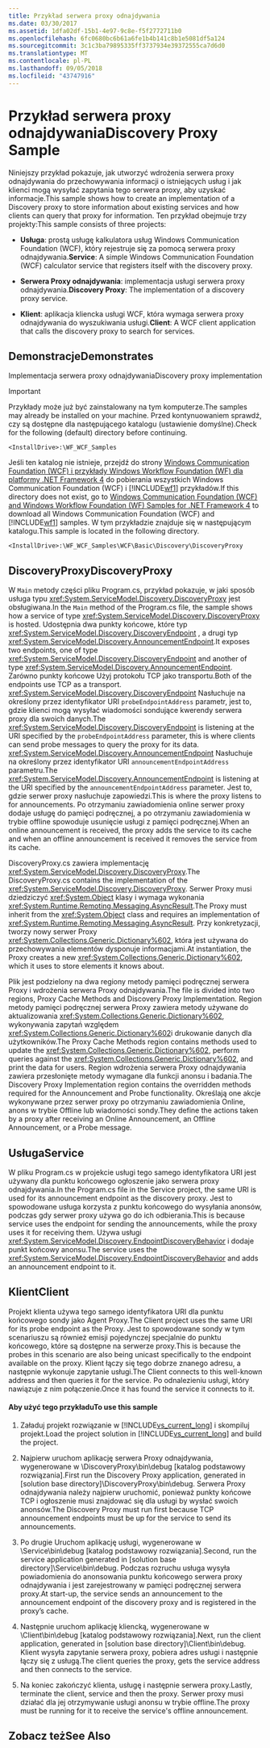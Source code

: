 ```yaml
---
title: Przykład serwera proxy odnajdywania
ms.date: 03/30/2017
ms.assetid: 1dfa02df-15b1-4e97-9c8e-f5f2772711b0
ms.openlocfilehash: 6fc0680bc6b61a6fe1b4b141c8b1e5081df5a124
ms.sourcegitcommit: 3c1c3ba79895335ff3737934e39372555ca7d6d0
ms.translationtype: MT
ms.contentlocale: pl-PL
ms.lasthandoff: 09/05/2018
ms.locfileid: "43747916"
---
```

# <a name="discovery-proxy-sample"></a><span data-ttu-id="2c8e6-102">Przykład serwera proxy odnajdywania</span><span class="sxs-lookup"><span data-stu-id="2c8e6-102">Discovery Proxy Sample</span></span>
<span data-ttu-id="2c8e6-103">Niniejszy przykład pokazuje, jak utworzyć wdrożenia serwera proxy odnajdywania do przechowywania informacji o istniejących usług i jak klienci mogą wysyłać zapytania tego serwera proxy, aby uzyskać informacje.</span><span class="sxs-lookup"><span data-stu-id="2c8e6-103">This sample shows how to create an implementation of a Discovery proxy to store information about existing services and how clients can query that proxy for information.</span></span> <span data-ttu-id="2c8e6-104">Ten przykład obejmuje trzy projekty:</span><span class="sxs-lookup"><span data-stu-id="2c8e6-104">This sample consists of three projects:</span></span>  
  
-   <span data-ttu-id="2c8e6-105">**Usługa**: prostą usługę kalkulatora usług Windows Communication Foundation (WCF), który rejestruje się za pomocą serwera proxy odnajdywania.</span><span class="sxs-lookup"><span data-stu-id="2c8e6-105">**Service**: A simple Windows Communication Foundation (WCF) calculator service that registers itself with the discovery proxy.</span></span>  
  
-   <span data-ttu-id="2c8e6-106">**Serwera Proxy odnajdywania**: implementacja usługi serwera proxy odnajdywania.</span><span class="sxs-lookup"><span data-stu-id="2c8e6-106">**Discovery Proxy**: The implementation of a discovery proxy service.</span></span>  
  
-   <span data-ttu-id="2c8e6-107">**Klient**: aplikacja kliencka usługi WCF, która wymaga serwera proxy odnajdywania do wyszukiwania usługi.</span><span class="sxs-lookup"><span data-stu-id="2c8e6-107">**Client**: A WCF client application that calls the discovery proxy to search for services.</span></span>  
  
## <a name="demonstrates"></a><span data-ttu-id="2c8e6-108">Demonstracje</span><span class="sxs-lookup"><span data-stu-id="2c8e6-108">Demonstrates</span></span>  
 <span data-ttu-id="2c8e6-109">Implementacja serwera proxy odnajdywania</span><span class="sxs-lookup"><span data-stu-id="2c8e6-109">Discovery proxy implementation</span></span>  
  
> [!IMPORTANT]
>  <span data-ttu-id="2c8e6-110">Przykłady może już być zainstalowany na tym komputerze.</span><span class="sxs-lookup"><span data-stu-id="2c8e6-110">The samples may already be installed on your machine.</span></span> <span data-ttu-id="2c8e6-111">Przed kontynuowaniem sprawdź, czy są dostępne dla następującego katalogu (ustawienie domyślne).</span><span class="sxs-lookup"><span data-stu-id="2c8e6-111">Check for the following (default) directory before continuing.</span></span>  
>   
>  `<InstallDrive>:\WF_WCF_Samples`  
>   
>  <span data-ttu-id="2c8e6-112">Jeśli ten katalog nie istnieje, przejdź do strony [Windows Communication Foundation (WCF) i przykłady Windows Workflow Foundation (WF) dla platformy .NET Framework 4](https://go.microsoft.com/fwlink/?LinkId=150780) do pobierania wszystkich Windows Communication Foundation (WCF) i [!INCLUDE[wf1](../../../../includes/wf1-md.md)] przykładów.</span><span class="sxs-lookup"><span data-stu-id="2c8e6-112">If this directory does not exist, go to [Windows Communication Foundation (WCF) and Windows Workflow Foundation (WF) Samples for .NET Framework 4](https://go.microsoft.com/fwlink/?LinkId=150780) to download all Windows Communication Foundation (WCF) and [!INCLUDE[wf1](../../../../includes/wf1-md.md)] samples.</span></span> <span data-ttu-id="2c8e6-113">W tym przykładzie znajduje się w następującym katalogu.</span><span class="sxs-lookup"><span data-stu-id="2c8e6-113">This sample is located in the following directory.</span></span>  
>   
>  `<InstallDrive>:\WF_WCF_Samples\WCF\Basic\Discovery\DiscoveryProxy`  
  
## <a name="discoveryproxy"></a><span data-ttu-id="2c8e6-114">DiscoveryProxy</span><span class="sxs-lookup"><span data-stu-id="2c8e6-114">DiscoveryProxy</span></span>  
 <span data-ttu-id="2c8e6-115">W `Main` metody części pliku Program.cs, przykład pokazuje, w jaki sposób usługa typu <xref:System.ServiceModel.Discovery.DiscoveryProxy> jest obsługiwana.</span><span class="sxs-lookup"><span data-stu-id="2c8e6-115">In the `Main` method of the Program.cs file, the sample shows how a service of type <xref:System.ServiceModel.Discovery.DiscoveryProxy> is hosted.</span></span> <span data-ttu-id="2c8e6-116">Udostępnia dwa punkty końcowe, które typ <xref:System.ServiceModel.Discovery.DiscoveryEndpoint> , a drugi typ <xref:System.ServiceModel.Discovery.AnnouncementEndpoint>.</span><span class="sxs-lookup"><span data-stu-id="2c8e6-116">It exposes two endpoints, one of type <xref:System.ServiceModel.Discovery.DiscoveryEndpoint> and another of type <xref:System.ServiceModel.Discovery.AnnouncementEndpoint>.</span></span> <span data-ttu-id="2c8e6-117">Zarówno punkty końcowe Użyj protokołu TCP jako transportu.</span><span class="sxs-lookup"><span data-stu-id="2c8e6-117">Both of the endpoints use TCP as a transport.</span></span> <span data-ttu-id="2c8e6-118"><xref:System.ServiceModel.Discovery.DiscoveryEndpoint> Nasłuchuje na określony przez identyfikator URI `probeEndpointAddress` parametr, jest to, gdzie klienci mogą wysyłać wiadomości sondujące kwerendy serwera proxy dla swoich danych.</span><span class="sxs-lookup"><span data-stu-id="2c8e6-118">The <xref:System.ServiceModel.Discovery.DiscoveryEndpoint> is listening at the URI specified by the `probeEndpointAddress` parameter, this is where clients can send probe messages to query the proxy for its data.</span></span> <span data-ttu-id="2c8e6-119"><xref:System.ServiceModel.Discovery.AnnouncementEndpoint> Nasłuchuje na określony przez identyfikator URI `announcementEndpointAddress` parametru.</span><span class="sxs-lookup"><span data-stu-id="2c8e6-119">The <xref:System.ServiceModel.Discovery.AnnouncementEndpoint> is listening at the URI specified by the `announcementEndpointAddress` parameter.</span></span> <span data-ttu-id="2c8e6-120">Jest to, gdzie serwer proxy nasłuchuje zapowiedzi.</span><span class="sxs-lookup"><span data-stu-id="2c8e6-120">This is where the proxy listens to for announcements.</span></span> <span data-ttu-id="2c8e6-121">Po otrzymaniu zawiadomienia online serwer proxy dodaje usługę do pamięci podręcznej, a po otrzymaniu zawiadomienia w trybie offline spowoduje usunięcie usługi z pamięci podręcznej.</span><span class="sxs-lookup"><span data-stu-id="2c8e6-121">When an online announcement is received, the proxy adds the service to its cache and when an offline announcement is received it removes the service from its cache.</span></span>  
  
 <span data-ttu-id="2c8e6-122">DiscoveryProxy.cs zawiera implementację <xref:System.ServiceModel.Discovery.DiscoveryProxy>.</span><span class="sxs-lookup"><span data-stu-id="2c8e6-122">The DiscoveryProxy.cs contains the implementation of the <xref:System.ServiceModel.Discovery.DiscoveryProxy>.</span></span> <span data-ttu-id="2c8e6-123">Serwer Proxy musi dziedziczyć <xref:System.Object> klasy i wymaga wykonania <xref:System.Runtime.Remoting.Messaging.AsyncResult>.</span><span class="sxs-lookup"><span data-stu-id="2c8e6-123">The Proxy must inherit from the <xref:System.Object> class and requires an implementation of <xref:System.Runtime.Remoting.Messaging.AsyncResult>.</span></span> <span data-ttu-id="2c8e6-124">Przy konkretyzacji, tworzy nowy serwer Proxy <xref:System.Collections.Generic.Dictionary%602>, która jest używana do przechowywania elementów dysponuje informacjami.</span><span class="sxs-lookup"><span data-stu-id="2c8e6-124">At instantiation, the Proxy creates a new <xref:System.Collections.Generic.Dictionary%602>, which it uses to store elements it knows about.</span></span>  
  
 <span data-ttu-id="2c8e6-125">Plik jest podzielony na dwa regiony metody pamięci podręcznej serwera Proxy i wdrożenia serwera Proxy odnajdywania.</span><span class="sxs-lookup"><span data-stu-id="2c8e6-125">The file is divided into two regions, Proxy Cache Methods and Discovery Proxy Implementation.</span></span> <span data-ttu-id="2c8e6-126">Region metody pamięci podręcznej serwera Proxy zawiera metody używane do aktualizowania <xref:System.Collections.Generic.Dictionary%602>, wykonywania zapytań względem <xref:System.Collections.Generic.Dictionary%602>i drukowanie danych dla użytkowników.</span><span class="sxs-lookup"><span data-stu-id="2c8e6-126">The Proxy Cache Methods region contains methods used to update the <xref:System.Collections.Generic.Dictionary%602>, perform queries against the <xref:System.Collections.Generic.Dictionary%602>, and print the data for users.</span></span> <span data-ttu-id="2c8e6-127">Region wdrożenia serwera Proxy odnajdywania zawiera przesłonięte metody wymagane dla funkcji anonsu i badania.</span><span class="sxs-lookup"><span data-stu-id="2c8e6-127">The Discovery Proxy Implementation region contains the overridden methods required for the Announcement and Probe functionality.</span></span> <span data-ttu-id="2c8e6-128">Określają one akcje wykonywane przez serwer proxy po otrzymaniu zawiadomienia Online, anons w trybie Offline lub wiadomości sondy.</span><span class="sxs-lookup"><span data-stu-id="2c8e6-128">They define the actions taken by a proxy after receiving an Online Announcement, an Offline Announcement, or a Probe message.</span></span>  
  
## <a name="service"></a><span data-ttu-id="2c8e6-129">Usługa</span><span class="sxs-lookup"><span data-stu-id="2c8e6-129">Service</span></span>  
 <span data-ttu-id="2c8e6-130">W pliku Program.cs w projekcie usługi tego samego identyfikatora URI jest używany dla punktu końcowego ogłoszenie jako serwera proxy odnajdywania.</span><span class="sxs-lookup"><span data-stu-id="2c8e6-130">In the Program.cs file in the Service project, the same URI is used for its announcement endpoint as the discovery proxy.</span></span> <span data-ttu-id="2c8e6-131">Jest to spowodowane usługa korzysta z punktu końcowego do wysyłania anonsów, podczas gdy serwer proxy używa go do ich odbierania.</span><span class="sxs-lookup"><span data-stu-id="2c8e6-131">This is because service uses the endpoint for sending the announcements, while the proxy uses it for receiving them.</span></span> <span data-ttu-id="2c8e6-132">Używa usługi <xref:System.ServiceModel.Discovery.EndpointDiscoveryBehavior> i dodaje punkt końcowy anonsu.</span><span class="sxs-lookup"><span data-stu-id="2c8e6-132">The service uses the <xref:System.ServiceModel.Discovery.EndpointDiscoveryBehavior> and adds an announcement endpoint to it.</span></span>  
  
## <a name="client"></a><span data-ttu-id="2c8e6-133">Klient</span><span class="sxs-lookup"><span data-stu-id="2c8e6-133">Client</span></span>  
 <span data-ttu-id="2c8e6-134">Projekt klienta używa tego samego identyfikatora URI dla punktu końcowego sondy jako Agent Proxy.</span><span class="sxs-lookup"><span data-stu-id="2c8e6-134">The Client project uses the same URI for its probe endpoint as the Proxy.</span></span> <span data-ttu-id="2c8e6-135">Jest to spowodowane sondy w tym scenariuszu są również emisji pojedynczej specjalnie do punktu końcowego, które są dostępne na serwerze proxy.</span><span class="sxs-lookup"><span data-stu-id="2c8e6-135">This is because the probes in this scenario are also being unicast specifically to the endpoint available on the proxy.</span></span> <span data-ttu-id="2c8e6-136">Klient łączy się tego dobrze znanego adresu, a następnie wykonuje zapytanie usługi.</span><span class="sxs-lookup"><span data-stu-id="2c8e6-136">The Client connects to this well-known address and then queries it for the service.</span></span> <span data-ttu-id="2c8e6-137">Po odnalezieniu usługi, który nawiązuje z nim połączenie.</span><span class="sxs-lookup"><span data-stu-id="2c8e6-137">Once it has found the service it connects to it.</span></span>  
  
#### <a name="to-use-this-sample"></a><span data-ttu-id="2c8e6-138">Aby użyć tego przykładu</span><span class="sxs-lookup"><span data-stu-id="2c8e6-138">To use this sample</span></span>  
  
1.  <span data-ttu-id="2c8e6-139">Załaduj projekt rozwiązanie w [!INCLUDE[vs_current_long](../../../../includes/vs-current-long-md.md)] i skompiluj projekt.</span><span class="sxs-lookup"><span data-stu-id="2c8e6-139">Load the project solution in [!INCLUDE[vs_current_long](../../../../includes/vs-current-long-md.md)] and build the project.</span></span>  
  
2.  <span data-ttu-id="2c8e6-140">Najpierw uruchom aplikację serwera Proxy odnajdywania, wygenerowane w \DiscoveryProxy\bin\debug [katalog podstawowy rozwiązania].</span><span class="sxs-lookup"><span data-stu-id="2c8e6-140">First run the Discovery Proxy application, generated in [solution base directory]\DiscoveryProxy\bin\debug.</span></span> <span data-ttu-id="2c8e6-141">Serwera Proxy odnajdywania należy najpierw uruchomić, ponieważ punkty końcowe TCP i ogłoszenie musi znajdować się dla usługi by wysłać swoich anonsów.</span><span class="sxs-lookup"><span data-stu-id="2c8e6-141">The Discovery Proxy must run first because TCP announcement endpoints must be up for the service to send its announcements.</span></span>  
  
3.  <span data-ttu-id="2c8e6-142">Po drugie Uruchom aplikację usługi, wygenerowane w \Service\bin\debug [katalog podstawowy rozwiązania].</span><span class="sxs-lookup"><span data-stu-id="2c8e6-142">Second, run the service application generated in [solution base directory]\Service\bin\debug.</span></span> <span data-ttu-id="2c8e6-143">Podczas rozruchu usługa wysyła powiadomienia do anonsowania punktu końcowego serwera proxy odnajdywania i jest zarejestrowany w pamięci podręcznej serwera proxy.</span><span class="sxs-lookup"><span data-stu-id="2c8e6-143">At start-up, the service sends an announcement to the announcement endpoint of the discovery proxy and is registered in the proxy’s cache.</span></span>  
  
4.  <span data-ttu-id="2c8e6-144">Następnie uruchom aplikację kliencką, wygenerowane w \Client\bin\debug [katalog podstawowy rozwiązania].</span><span class="sxs-lookup"><span data-stu-id="2c8e6-144">Next, run the client application, generated in [solution base directory]\Client\bin\debug.</span></span> <span data-ttu-id="2c8e6-145">Klient wysyła zapytanie serwera proxy, pobiera adres usługi i następnie łączy się z usługą.</span><span class="sxs-lookup"><span data-stu-id="2c8e6-145">The client queries the proxy, gets the service address and then connects to the service.</span></span>  
  
5.  <span data-ttu-id="2c8e6-146">Na koniec zakończyć klienta, usługę i następnie serwera proxy.</span><span class="sxs-lookup"><span data-stu-id="2c8e6-146">Lastly, terminate the client, service and then the proxy.</span></span> <span data-ttu-id="2c8e6-147">Serwer proxy musi działać dla jej otrzymywanie usługi anonsu w trybie offline.</span><span class="sxs-lookup"><span data-stu-id="2c8e6-147">The proxy must be running for it to receive the service's offline announcement.</span></span>  
  
## <a name="see-also"></a><span data-ttu-id="2c8e6-148">Zobacz też</span><span class="sxs-lookup"><span data-stu-id="2c8e6-148">See Also</span></span>
